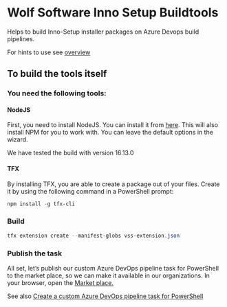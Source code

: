 # Wolf Software Inno Setup Buildtools

Helps to build Inno-Setup installer packages on Azure Devops build pipelines.

For hints to use see [overview](./overview.md)



## To build the tools itself

### You need the following tools:

#### NodeJS

First, you need to install NodeJS. You can install it from [here](https://nodejs.org/). This will also install NPM for you to work with. You can leave the default options in the wizard.

We have tested the build with version 16.13.0

#### TFX

By installing TFX, you are able to create a package out of your files. Create it by using the following command in a PowerShell prompt:

```powershell
npm install -g tfx-cli
```

### Build

```powershell
tfx extension create --manifest-globs vss-extension.json
```

### Publish the task

All set, let’s publish our custom Azure DevOps pipeline task for  PowerShell to the market place, so we can make it available in our  organizations.
In your browser, open the [Market place.](https://marketplace.visualstudio.com/manage?WT.mc_id=AZ-MVP-5003674)

See also [Create a custom Azure DevOps pipeline task for PowerShell](https://4bes.nl/2021/02/21/create-a-custom-azure-devops-powershell-task/)

